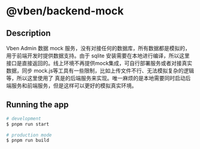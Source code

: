 # @vben/backend-mock

## Description

Vben Admin 数据 mock 服务，没有对接任何的数据库，所有数据都是模拟的，用于前端开发时提供数据支持。由于 sqlite 安装需要在本地进行编译，所以这里接口是直接返回的。线上环境不再提供mock集成，可自行部署服务或者对接真实数据，同步 mock.js等工具有一些限制，比如上传文件不行、无法模拟复杂的逻辑等，所以这里使用了 真是的后端服务来实现。唯一麻烦的是本地需要同时启动后端服务和前端服务，但是这样可以更好的模拟真实环境。

## Running the app

```bash
# development
$ pnpm run start

# production mode
$ pnpm run build
```
